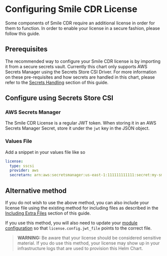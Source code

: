# Configuring Smile CDR License

Some components of Smile CDR require an additional license in order for them to function. In order to enable your license in a secure fashion, please follow this guide.

## Prerequisites

The recommended way to configure your Smile CDR license is by importing it from a secure secrets vault. Currently this chart only supports AWS Secrets Manager using the Secrets Store CSI Driver. For more information on these pre-requisites and how secrets are handled in this chart, please refer to the [Secrets Handling](../secrets.md) section of this guide.

## Configure using Secrets Store CSI

### AWS Secrets Manager

The Smile CDR License is a regular JWT token. When storing it in an AWS Secrets Manager Secret, store it under the `jwt` key in the JSON object.

### Values File

Add a snippet in your values file like so

```yaml
license:
  type: sscsi
  provider: aws
  secretarn: arn:aws:secretsmanager:us-east-1:111111111111:secret:my-smile-license
```

## Alternative method

If you do not wish to use the above method, you can also include your license file using the existing method for including files as described in the [Including Extra Files](./files.md) section of this guide.

If you use this method, you will also need to update your [module configuration](./modules.md) so that `license.config.jwt_file` points to the correct file.

> **WARNING:** Be aware that your license should be considered sensitive material. If you do use this method, your license may show up in your infrastructure logs that are used to provision this Helm Chart.
